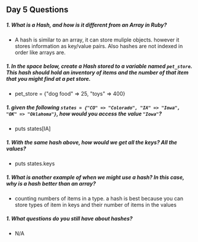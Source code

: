## Day 5 Questions

##### 1. What is a Hash, and how is it different from an Array in Ruby?

  * A hash is similar to an array, it can store muliple objects. however it stores information as key/value pairs. Also hashes are not indexed in order like arrays are.

##### 1. In the space below, create a Hash stored to a variable named `pet_store`.  This hash should hold an inventory of items and the number of that item that you might find at a pet store.

  * pet_store = {"dog food" => 25, "toys" => 400}

##### 1. given the following `states = {"CO" => "Colorado", "IA" => "Iowa", "OK" => "Oklahoma"}`, how would you access the value `"Iowa"`?

  * puts states[IA]

##### 1. With the same hash above, how would we get all the keys?  All the values?

  * puts states.keys

##### 1. What is another example of when we might use a hash?  In this case, why is a hash better than an array?

* counting numbers of items in a type. a hash is best because you can store
    types of item in keys and their number of items in the values

##### 1. What questions do you still have about hashes?

* N/A
